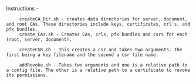 
Instructions -

	     createCA_Dir.sh - creates data directories for server, document, and root CAs. These directories include keys, certificates, crl's, and pfx bundles.
	     create_CAs.sh - Creates CAs, crls, pfx bundles and csrs for each (root, server, document). 

	     createCSR.sh - This creates a csr and takes two arguments. The first being a key filename and the second a csr file name.
	     
	     addRevoke.sh - Takes two arguments and one is a relative path to a config file. The other is a relative path to a certificate to revoke its permissions.
	     